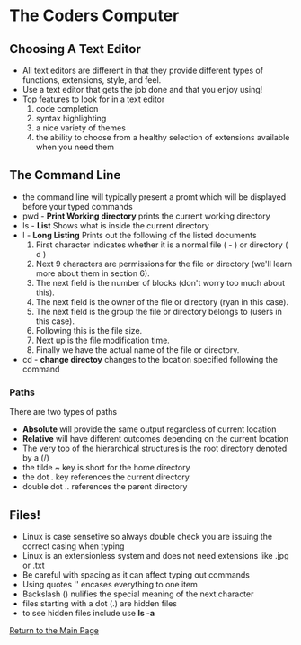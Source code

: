 # The Coders Computer

## Choosing A Text Editor

- All text editors are different in that they provide different types of functions, extensions, style, and feel.
- Use a text editor that gets the job done and that you enjoy using!
- Top features to look for in a text editor
  1. code completion 
  2. syntax highlighting 
  3. a nice variety of themes 
  4. the ability to choose from a healthy selection of extensions available when you need them

## The Command Line

- the command line will typically present a promt which will be displayed before your typed commands
- pwd - **Print Working directory** prints the current working directory
- ls - **List** Shows what is inside the current directory
- l - **Long Listing** Prints out the following of the listed documents
  1. First character indicates whether it is a normal file ( - ) or directory ( d )
  2. Next 9 characters are permissions for the file or directory (we'll learn more about them in section 6).
  3. The next field is the number of blocks (don't worry too much about this).
  4. The next field is the owner of the file or directory (ryan in this case).
  5. The next field is the group the file or directory belongs to (users in this case).
  6. Following this is the file size.
  7. Next up is the file modification time.
  8. Finally we have the actual name of the file or directory.
- cd - **change directoy** changes to the location specified following the command

### Paths

There are two types of paths
 - **Absolute** will provide the same output regardless of current location
 - **Relative** will have different outcomes depending on the current location
 - The very top of the hierarchical structures is the root directory denoted by a (/)
 - the tilde ~ key is short for the home directory
 - the dot . key references the current directory
 - double dot .. references the parent directory

## Files!

- Linux is case sensetive so always double check you are issuing the correct casing when typing
- Linux is an extensionless system and does not need extensions like .jpg or .txt
- Be careful with spacing as it can affect typing out commands
- Using quotes '' encases everything to one item 
- Backslash (\) nulifies the special meaning of the next character
- files starting with a dot (.) are hidden files
- to see hidden files include use **ls -a**

[Return to the Main Page](https://rogermreyes.github.io/reading-notes/)